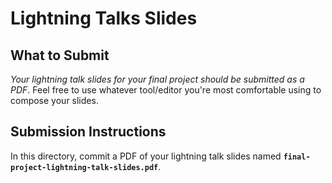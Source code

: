 # Lightning Talks Slides

## What to Submit
_Your lightning talk slides for your final project should be submitted as a PDF_.  Feel free to use whatever tool/editor you're most comfortable using to compose your slides.

## Submission Instructions
In this directory, commit a PDF of your lightning talk slides named **`final-project-lightning-talk-slides.pdf`**.

